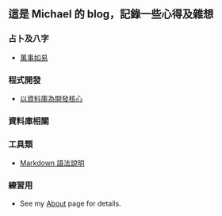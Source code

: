 ## 這是 Michael 的 blog，記錄一些心得及雜想
### 占卜及八字
* [萬事如易](http://fate.gex.com.tw/ "最好用的占卜及八字網站")
  
### 程式開發
* [以資料庫為開發核心](https://ithelp.ithome.com.tw/users/20111421/ironman/1615 )
### 資料庫相關
### 工具類
* [Markdown 語法說明](http://markdown.tw/)
### 練習用
* See my [About](/hp/test.md) page for details. 

